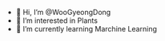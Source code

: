 - 👋 Hi, I’m @WooGyeongDong
- 👀 I’m interested in Plants
- 🌱 I’m currently learning Marchine Learning


<!---
WooGyeongDong/WooGyeongDong is a ✨ special ✨ repository because its `README.md` (this file) appears on your GitHub profile.
You can click the Preview link to take a look at your changes.
--->
